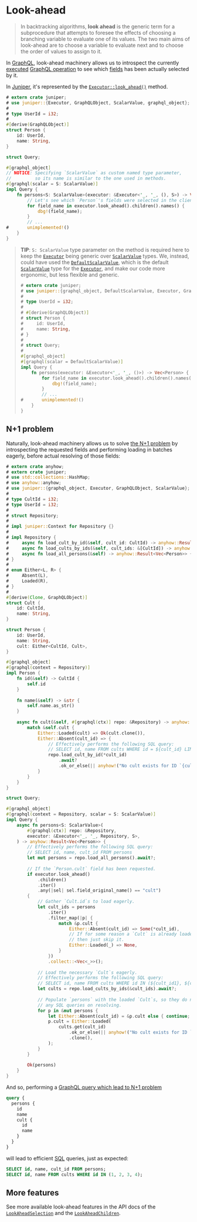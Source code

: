 Look-ahead
==========

> In backtracking algorithms, **look ahead** is the generic term for a subprocedure that attempts to foresee the effects of choosing a branching variable to evaluate one of its values. The two main aims of look-ahead are to choose a variable to evaluate next and to choose the order of values to assign to it.

In [GraphQL], look-ahead machinery allows us to introspect the currently [executed][1] [GraphQL operation][2] to see which [fields][3] has been actually selected by it.

In [Juniper], it's represented by the [`Executor::look_ahead()`][20] method.
```rust
# extern crate juniper;
# use juniper::{Executor, GraphQLObject, ScalarValue, graphql_object};
#
# type UserId = i32;
#
#[derive(GraphQLObject)]
struct Person {
    id: UserId,
    name: String,
}

struct Query;

#[graphql_object]
// NOTICE: Specifying `ScalarValue` as custom named type parameter,
//         so its name is similar to the one used in methods.
#[graphql(scalar = S: ScalarValue)]
impl Query {
    fn persons<S: ScalarValue>(executor: &Executor<'_, '_, (), S>) -> Vec<Person> {
        // Let's see which `Person`'s fields were selected in the client query. 
        for field_name in executor.look_ahead().children().names() {
            dbg!(field_name);
        }
        // ...
#       unimplemented!()
    }
}
```
> **TIP**: `S: ScalarValue` type parameter on the method is required here to keep the [`Executor`] being generic over [`ScalarValue`] types. We, instead, could have used the [`DefaultScalarValue`], which is the default [`ScalarValue`] type for the [`Executor`], and make our code more ergonomic, but less flexible and generic.
> ```rust
> # extern crate juniper;
> # use juniper::{graphql_object, DefaultScalarValue, Executor, GraphQLObject};
> #
> # type UserId = i32;
> #
> # #[derive(GraphQLObject)]
> # struct Person {
> #     id: UserId,
> #     name: String,
> # }
> #
> # struct Query;
> #
> #[graphql_object]
> #[graphql(scalar = DefaultScalarValue)]
> impl Query {
>     fn persons(executor: &Executor<'_, '_, ()>) -> Vec<Person> {
>         for field_name in executor.look_ahead().children().names() {
>             dbg!(field_name);
>         }
>         // ...
> #       unimplemented!()
>     }
> }
> ```




## N+1 problem

Naturally, look-ahead machinery allows us to solve [the N+1 problem](n_plus_1.md) by introspecting the requested fields and performing loading in batches eagerly, before actual resolving of those fields:
```rust
# extern crate anyhow;
# extern crate juniper;
# use std::collections::HashMap;
# use anyhow::anyhow;
# use juniper::{graphql_object, Executor, GraphQLObject, ScalarValue};
#
# type CultId = i32;
# type UserId = i32;
#
# struct Repository;
#
# impl juniper::Context for Repository {}
#
# impl Repository {
#     async fn load_cult_by_id(&self, cult_id: CultId) -> anyhow::Result<Option<Cult>> { unimplemented!() }
#     async fn load_cults_by_ids(&self, cult_ids: &[CultId]) -> anyhow::Result<HashMap<CultId, Cult>> { unimplemented!() }
#     async fn load_all_persons(&self) -> anyhow::Result<Vec<Person>> { unimplemented!() }
# }
# 
# enum Either<L, R> {
#     Absent(L),
#     Loaded(R),  
# }
#
#[derive(Clone, GraphQLObject)]
struct Cult {
    id: CultId,
    name: String,
}

struct Person {
    id: UserId,
    name: String,
    cult: Either<CultId, Cult>,
}

#[graphql_object]
#[graphql(context = Repository)]
impl Person {
    fn id(&self) -> CultId {
        self.id
    }
    
    fn name(&self) -> &str {
        self.name.as_str()
    }
    
    async fn cult(&self, #[graphql(ctx)] repo: &Repository) -> anyhow::Result<Cult> {
        match &self.cult {
            Either::Loaded(cult) => Ok(cult.clone()),
            Either::Absent(cult_id) => {
                // Effectively performs the following SQL query:
                // SELECT id, name FROM cults WHERE id = ${cult_id} LIMIT 1
                repo.load_cult_by_id(*cult_id)
                    .await?
                    .ok_or_else(|| anyhow!("No cult exists for ID `{cult_id}`"))
            }
        }
    }
}

struct Query;

#[graphql_object]
#[graphql(context = Repository, scalar = S: ScalarValue)]
impl Query {
    async fn persons<S: ScalarValue>(
        #[graphql(ctx)] repo: &Repository,
        executor: &Executor<'_, '_, Repository, S>,
    ) -> anyhow::Result<Vec<Person>> {
        // Effectively performs the following SQL query:
        // SELECT id, name, cult_id FROM persons
        let mut persons = repo.load_all_persons().await?;
        
        // If the `Person.cult` field has been requested.
        if executor.look_ahead()
            .children()
            .iter()
            .any(|sel| sel.field_original_name() == "cult") 
        {
            // Gather `Cult.id`s to load eagerly.
            let cult_ids = persons
                .iter()
                .filter_map(|p| {
                    match &p.cult {
                        Either::Absent(cult_id) => Some(*cult_id),
                        // If for some reason a `Cult` is already loaded,
                        // then just skip it.
                        Either::Loaded(_) => None,
                    }
                })
                .collect::<Vec<_>>();
            
            // Load the necessary `Cult`s eagerly.
            // Effectively performs the following SQL query:
            // SELECT id, name FROM cults WHERE id IN (${cult_id1}, ${cult_id2}, ...)
            let cults = repo.load_cults_by_ids(&cult_ids).await?;
            
            // Populate `persons` with the loaded `Cult`s, so they do not perform
            // any SQL queries on resolving.
            for p in &mut persons {
                let Either::Absent(cult_id) = &p.cult else { continue; };
                p.cult = Either::Loaded(
                    cults.get(cult_id)
                        .ok_or_else(|| anyhow!("No cult exists for ID `{cult_id}`"))?
                        .clone(),
                );
            }
        }
        
        Ok(persons)
    }
}
```
And so, performing a [GraphQL query which lead to N+1 problem](n_plus_1.md)
```graphql
query {
  persons {
    id
    name
    cult {
      id
      name
    }
  }
}
```
will lead to efficient [SQL] queries, just as expected:
```sql
SELECT id, name, cult_id FROM persons;
SELECT id, name FROM cults WHERE id IN (1, 2, 3, 4);
```




## More features

See more available look-ahead features in the API docs of the [`LookAheadSelection`][21] and the [`LookAheadChildren`][22].




[`DefaultScalarValue`]: https://docs.rs/juniper/0.17.0/juniper/enum.DefaultScalarValue.html
[`Executor`]: https://docs.rs/juniper/0.17.0/juniper/executor/struct.Executor.html
[`ScalarValue`]: https://docs.rs/juniper/0.17.0/juniper/trait.ScalarValue.html
[GraphQL]: https://graphql.org
[Juniper]: https://docs.rs/juniper
[Rust]: https://www.rust-lang.org
[SQL]: https://en.wikipedia.org/wiki/SQL

[1]: https://spec.graphql.org/October2021#sec-Execution
[2]: https://spec.graphql.org/October2021#sec-Language.Operations\
[3]: https://spec.graphql.org/October2021#sec-Language.Fields
[20]: https://docs.rs/juniper/0.17.0/juniper/executor/struct.Executor.html#method.look_ahead
[21]: https://docs.rs/juniper/0.17.0/juniper/executor/struct.LookAheadSelection.html
[22]: https://docs.rs/juniper/0.17.0/juniper/executor/struct.LookAheadChildren.html
